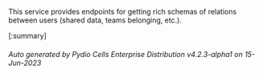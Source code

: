 






This service provides endpoints for getting rich schemas of relations between users (shared data, teams belonging, etc.).

[:summary]

###### Auto generated by Pydio Cells Enterprise Distribution v4.2.3-alpha1 on 15-Jun-2023
